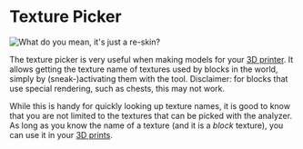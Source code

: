 # Texture Picker

![What do you mean, it's just a re-skin?](oredict:opencomputers:texturePicker)

The texture picker is very useful when making models for your [3D printer](../block/printer.md). It allows getting the texture name of textures used by blocks in the world, simply by (sneak-)activating them with the tool. Disclaimer: for blocks that use special rendering, such as chests, this may not work.

While this is handy for quickly looking up texture names, it is good to know that you are not limited to the textures that can be picked with the analyzer. As long as you know the name of a texture (and it is a *block* texture), you can use it in your [3D prints](../block/print.md).
